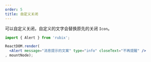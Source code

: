 ```yaml
---
order: 5
title: 自定义关闭
---
```


可以自定义关闭，自定义的文字会替换原先的关闭 `Icon`。

````jsx
import { Alert } from 'rubix';

ReactDOM.render(
  <Alert message="消息提示的文案" type="info" closeText="不再提醒" />
, mountNode);
````
